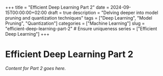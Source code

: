 +++
title = "Efficient Deep Learning Part 2"
date = 2024-09-15T00:00:00+02:00
draft = true
description = "Delving deeper into model pruning and quantization techniques"
tags = ["Deep Learning", "Model Pruning", "Quantization"]
categories = ["Machine Learning"]
slug = "efficient-deep-learning-part-2" # Ensure uniqueness
series = ["Efficient Deep Learning"]
+++


# Efficient Deep Learning Part 2

*Content for Part 2 goes here.*
